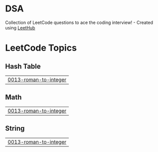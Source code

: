 # DSA
Collection of LeetCode questions to ace the coding interview! - Created using [LeetHub](https://github.com/QasimWani/LeetHub)

<!---LeetCode Topics Start-->
# LeetCode Topics
## Hash Table
|  |
| ------- |
| [0013-roman-to-integer](https://github.com/Maheshh-S/DSA/tree/master/0013-roman-to-integer) |
## Math
|  |
| ------- |
| [0013-roman-to-integer](https://github.com/Maheshh-S/DSA/tree/master/0013-roman-to-integer) |
## String
|  |
| ------- |
| [0013-roman-to-integer](https://github.com/Maheshh-S/DSA/tree/master/0013-roman-to-integer) |
<!---LeetCode Topics End-->